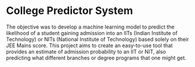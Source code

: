 # College Predictor System 
The objective was to develop a machine learning model to predict the likelihood of a student gaining admission into an IITs (Indian Institute of Technology) or NITs (National Institute of Technology) based solely on their JEE Mains score. This project aims to create an easy-to-use tool that provides an estimate of admission probability to an IIT or NIT, also predicting what different branches or degree programs that one might get. 
